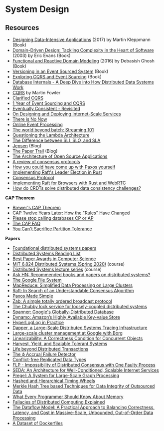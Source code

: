 # System Design

## Resources

* [Designing Data-Intensive Applications](https://amzn.to/2lKJMvU) (2017) by Martin Kleppmann (Book)
* [Domain-Driven Design: Tackling Complexity in the Heart of Software](https://amzn.to/2VTvGYS) (2003) by Eric Evans (Book)
* [Functional and Reactive Domain Modeling](https://www.manning.com/books/functional-and-reactive-domain-modeling) (2016) by Debasish Ghosh (Book)
* [Versioning in an Event Sourced System](https://leanpub.com/esversioning/read) (Book)
* [Exploring CQRS and Event Sourcing](https://docs.microsoft.com/en-us/previous-versions/msp-n-p/jj554200(v%3dpandp.10)) (Book)
* [Database Internals - A Deep Dive into How Distributed Data Systems Work](https://www.databass.dev)
* [CQRS](https://www.martinfowler.com/bliki/CQRS.html) by Martin Fowler
* [Clarified CQRS](http://udidahan.com/2009/12/09/clarified-cqrs)
* [1 Year of Event Sourcing and CQRS](https://hackernoon.com/1-year-of-event-sourcing-and-cqrs-fb9033ccd1c6)
* [Eventually Consistent - Revisited](https://www.allthingsdistributed.com/2008/12/eventually_consistent.html)
* [On Designing and Deploying Internet-Scale Services](https://www.usenix.org/legacy/events/lisa07/tech/full_papers/hamilton/hamilton_html)
* [There is No Now](https://queue.acm.org/detail.cfm?id=2745385)
* [Online Event Processing](https://queue.acm.org/detail.cfm?id=3321612)
* [The world beyond batch: Streaming 101](https://www.oreilly.com/ideas/the-world-beyond-batch-streaming-101)
* [Questioning the Lambda Architecture](https://www.oreilly.com/ideas/questioning-the-lambda-architecture)
* [The Difference between SLI, SLO, and SLA](https://enqueuezero.com/the-difference-between-sli-slo-and-sla.html)
* [Jepsen](https://aphyr.com/tags/Jepsen) (Blog)
* [The Paper Trail](https://www.the-paper-trail.org) (Blog)
* [The Architecture of Open Source Applications](http://aosabook.org/en/index.html)
* [A review of consensus protocols](https://thomasvilhena.com/2020/10/a-review-of-consensus-protocols)
* [How you could have come up with Paxos yourself](https://explain.yshui.dev/distributed%20system/2020/09/20/paxos.html)
* [Implementing Raft's Leader Election in Rust](https://blog.laurocaetano.com/programming/2021/01/23/raft-leader-election-rust)
* [Consensus Protocol](https://www.consul.io/docs/architecture/consensus)
* [Implementing Raft for Browsers with Rust and WebRTC](https://eevans.co/blog/wraft)
* [How do CRDTs solve distributed data consistency challenges?](https://ably.com/blog/crdts-distributed-data-consistency-challenges)

**CAP Theorem**

* [Brewer's CAP Theorem](http://www.julianbrowne.com/article/brewers-cap-theorem)
* [CAP Twelve Years Later: How the "Rules" Have Changed](https://www.infoq.com/articles/cap-twelve-years-later-how-the-rules-have-changed)
* [Please stop calling databases CP or AP](https://martin.kleppmann.com/2015/05/11/please-stop-calling-databases-cp-or-ap.html)
* [The CAP FAQ](https://www.the-paper-trail.org/page/cap-faq)
* [You Can't Sacrifice Partition Tolerance](https://codahale.com/you-cant-sacrifice-partition-tolerance)

**Papers**

* [Foundational distributed systems papers](https://muratbuffalo.blogspot.com/2021/02/foundational-distributed-systems-papers.html)
* [Distributed Systems Reading List](https://dancres.github.io/Pages)
* [Best Paper Awards in Computer Science](https://jeffhuang.com/best_paper_awards)
* [MIT 6.824 Distributed Systems (Spring 2020)](https://m.youtube.com/playlist?list=PLrw6a1wE39_tb2fErI4-WkMbsvGQk9_UB) (course)
* [Distributed Systems lecture series](https://www.youtube.com/playlist?list=PLeKd45zvjcDFUEv_ohr_HdUFe97RItdiB) (course)
* [Ask HN: Recommended books and papers on distributed systems?](https://news.ycombinator.com/item?id=25987664)
* [The Google File System](https://static.googleusercontent.com/media/research.google.com/en//archive/gfs-sosp2003.pdf)
* [MapReduce: Simplified Data Processing on Large Clusters](https://static.googleusercontent.com/media/research.google.com/en//archive/mapreduce-osdi04.pdf)
* [Raft: In Search of an Understandable Consensus Algorithm](https://raft.github.io/raft.pdf)
* [Paxos Made Simple](https://www.microsoft.com/en-us/research/uploads/prod/2016/12/paxos-simple-Copy.pdf)
* [Zab: A simple totally ordered broadcast protocol](http://diyhpl.us/~bryan/papers2/distributed/distributed-systems/zab.totally-ordered-broadcast-protocol.2008.pdf)
* [The Chubby lock service for loosely-coupled distributed systems](https://static.googleusercontent.com/media/research.google.com/en//archive/chubby-osdi06.pdf)
* [Spanner: Google's Globally-Distributed Database](https://static.googleusercontent.com/media/research.google.com/en//archive/spanner-osdi2012.pdf)
* [Dynamo: Amazon’s Highly Available Key-value Store](https://s3.amazonaws.com/AllThingsDistributed/sosp/amazon-dynamo-sosp2007.pdf)
* [HyperLogLog in Practice](https://static.googleusercontent.com/media/research.google.com/en//pubs/archive/40671.pdf)
* [Dapper, a Large-Scale Distributed Systems Tracing Infrastructure](https://static.googleusercontent.com/media/research.google.com/en//pubs/archive/36356.pdf)
* [Large-scale cluster management at Google with Borg](https://static.googleusercontent.com/media/research.google.com/en//pubs/archive/43438.pdf)
* [Linearizability: A Correctness Condition for Concurrent Objects](https://cs.brown.edu/~mph/HerlihyW90/p463-herlihy.pdf)
* [Harvest, Yield, and Scalable Tolerant Systems](https://s3.amazonaws.com/systemsandpapers/papers/FOX_Brewer_99-Harvest_Yield_and_Scalable_Tolerant_Systems.pdf)
* [Life beyond Distributed Transactions](http://www-db.cs.wisc.edu/cidr/cidr2007/papers/cidr07p15.pdf)
* [The ϕ Accrual Failure Detector](https://web.archive.org/web/20170517022242/http://fubica.lsd.ufcg.edu.br/hp/cursos/cfsc/papers/hayashibara04theaccrual.pdf)
* [Conflict-free Replicated Data Types](https://hal.inria.fr/inria-00609399v1/document)
* [FLP - Impossibility of Distributed Consensus with One Faulty Process](http://macs.citadel.edu/rudolphg/csci604/ImpossibilityofConsensus.pdf)
* [SEDA: An Architecture for Well-Conditioned, Scalable Internet Services](http://nms.lcs.mit.edu/~kandula/projects/killbots/killbots_files/seda-sosp01.pdf)
* [Pregel: A System for Large-Scale Graph Processing](https://kowshik.github.io/JPregel/pregel_paper.pdf)
* [Hashed and Hierarchical Timing Wheels](http://www.cs.columbia.edu/~nahum/w6998/papers/sosp87-timing-wheels.pdf)
* [Merkle Hash Tree based Techniques for Data Integrity of Outsourced Data](http://ceur-ws.org/Vol-1366/paper13.pdf)
* [What Every Programmer Should Know About Memory](https://www.akkadia.org/drepper/cpumemory.pdf)
* [Fallacies of Distributed Computing Explained](http://www.rgoarchitects.com/Files/fallacies.pdf)
* [The Dataflow Model: A Practical Approach to Balancing Correctness, Latency, and Cost in Massive-Scale, Unbounded, Out-of-Order Data Processing](https://www.vldb.org/pvldb/vol8/p1792-Akidau.pdf)
* [A Dataset of Dockerfiles](https://arxiv.org/pdf/2003.12912.pdf)

<!--
## Notes

* [*Domain-driven design (DDD)*](http://dddcommunity.org/learning-ddd/what_is_ddd) is an approach to developing software for complex needs by deeply connecting the implementation to an evolving model of the core business concepts. Domain-driven design is not a technology or a methodology. DDD provides a structure of practices and terminology for making design decisions that focus and accelerate software projects dealing with complicated domains. Its premise is:
    * Place the project's primary focus on the core domain and domain logic
    * Base complex designs on a model
    * Initiate a creative collaboration between technical and domain experts to iteratively cut ever closer to the conceptual heart of the problem

* Any domain model of nontrivial complexity is a collection of smaller models, each with its own data and domain vocabulary. In the world of *domain-driven design*, the term **bounded context** denotes one such smaller model within the whole. So the complete domain model is really a collection of bounded contexts

* Types of domain elements
    * An **entity** it's uniquely identifiable, has an identity and might change attributes in the course of its entire life-time within the system - an entity has an identity that can't change
    * A **value object** it's uniquely identifiable, is immutable and you can't change the contents without changing the object itself, after you create it - a value object has a value that can't change
    * In a **service**, multiple domain entities interact according to specific business rules and deliver a specific functionality in the system

* Lifecycle of a domain object
    * **Creation**: how the object is created within the system
    * **Participation in behaviors**: how the object is represented in memory when it interacts within the system
    * **Persistence**: how the object is maintained in the persistent form

* Patterns
    * The **factory** lets you create different types of objects using the same API
        * It keeps all creational code in one place
        * It abstracts the process of creation of an entity from the caller
    * An **aggregate** can consist of one or more entities, value objects and other primitive attributes. Besides ensuring the consistency of business rules, an aggregate within a bounded context is also often looked at as a *transaction boundary* in the model. *Aggregates are created by factories and represent the underlying entities in memory during the active phase of the objects' lifecycle*
    * A **repository** gives the interface for parking an aggregate in a persistent form so that can be fetched back to an in-memory entity representation when needed. The persistent model of the aggregate may be entirely different from the in-memory aggregate representation and is mostly driven by the underlying storage data model

* *The three types of elements participate in domain interactions and their lifecycles are controlled by the three patterns*. This interaction needs to reflect the underlying business semantics and must contain **vocabulary** from the problem domain modelled. Vocabulary it means the names of participating objects and the behaviors that are executed as part of the use cases. Having a consistent **ubiquitous language** has a lot to do with designing proper APIs of a model, which is known as *domain-specific language (DSL)*

* *Latency* is defined as the time period that elapses between a request and a response. If is possible to bind the latency to an acceptable limit to users, you achieve *responsiveness*. And being responsive is the primary criterion of a model being *reactive*

* Characteristics of a reactive model
    * Responsive to user interaction
    * Resilient i.e. responsive to failures
    * Elastic i.e. responsive to varying load
    * Message-driven i.e. to stay responsive and elastic, systems must be loosely coupled and minimize blocking by using asynchronous message passing

* *Design for failure*. This is a core concept when developing large services that are comprised of many cooperating components. Those components will fail and they will fail frequently

* One of the ways to make a system elastic is by reducing the coupling between the components of the model. Reactive models encourage loosely connected architectures that use asynchronous message boundaries as the means of nonblocking communications and components that interact using immutable messages without any sharing of mutable state to promote transparency of location, concurrency models and other paradigms which are cornerstone of functional programming

* An event is a form of notification. *Domain events* are based on the action that they perform within the domain model and are immutable. Such domain models are called *self-tracing* models, because domain event logs make our models traceable at any point in time
    * *Uniquely identifiable as a type* - for each event, you have a type in your model
    * *Self-contained as a behavior* — Every domain event contains all information relevant to the change that just occurred in the system
    * *Observable by consumers* - Events are meant to be consumed for further action by downstream components of your model
    * *Time relevant* — A monotonicity of time is built into the stream of events

---

> TODO acronyms

* commands vs events
* OLEP online event processing
* OLTP online transaction processing
* OLAP online analytical processing
* DDD
* CQRS
* Event Source
* Eventual Consistency
* CRDT
* CAP theorem
* two-phase commit
* circuit breaker pattern
* SAGA
* SLA service-level agreement
* ACID
* ACID 2.0
    * **Associative** grouping doesn't matter `a+(b+c)=(a+b)+c`
    * **Commutative** order doesn't matter `a+b=b+a`
    * **Idempotent** duplication doesn't matter `a+a=a`

-->
